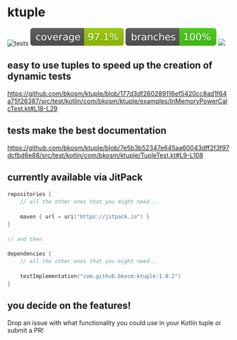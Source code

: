 # ktuple

![tests](https://github.com/bkosm/ktuple/actions/workflows/gradle.yml/badge.svg)
![coverage](.github/badges/jacoco.svg)
![branches](.github/badges/branches.svg)
[![](https://jitpack.io/v/bkosm/ktuple.svg)](https://jitpack.io/#bkosm/ktuple)

## easy to use tuples to speed up the creation of dynamic tests

https://github.com/bkosm/ktuple/blob/177d3df260289116ef5420cc8ad1f64a75f26387/src/test/kotlin/com/bkosm/ktuple/examples/InMemoryPowerCalcTest.kt#L18-L29

## tests make the best documentation

https://github.com/bkosm/ktuple/blob/7e5b3b52347e645aa60043dff2f3f97dcfbd6e88/src/test/kotlin/com/bkosm/ktuple/TupleTest.kt#L9-L108

## currently available via JitPack

```kts
repositories {
    // all the other ones that you might need...

    maven { url = uri("https://jitpack.io") }
}

// and then

dependencies {
    // all the other ones that you might need...
    
    testImplementation("com.github.bkosm:ktuple:1.0.2")
}
```

## you decide on the features!

Drop an issue with what functionality you could use in your Kotlin tuple or submit a PR!
